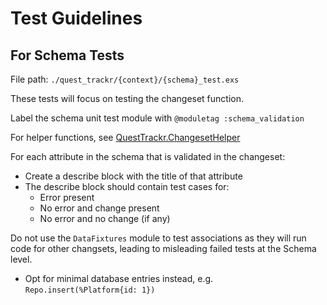 # Test Guidelines

## For Schema Tests
File path: `./quest_trackr/{context}/{schema}_test.exs`

These tests will focus on testing the changeset function.

Label the schema unit test module with `@moduletag :schema_validation`

For helper functions, see [QuestTrackr.ChangesetHelper](./support/changeset_helper.ex)

For each attribute in the schema that is validated in the changeset:
- Create a describe block with the title of that attribute
- The describe block should contain test cases for:
    - Error present
    - No error and change present
    - No error and no change (if any)

Do not use the `DataFixtures` module to test associations as they will run code for other changsets, leading to misleading failed tests at the Schema level.
- Opt for minimal database entries instead, e.g. `Repo.insert(%Platform{id: 1})`